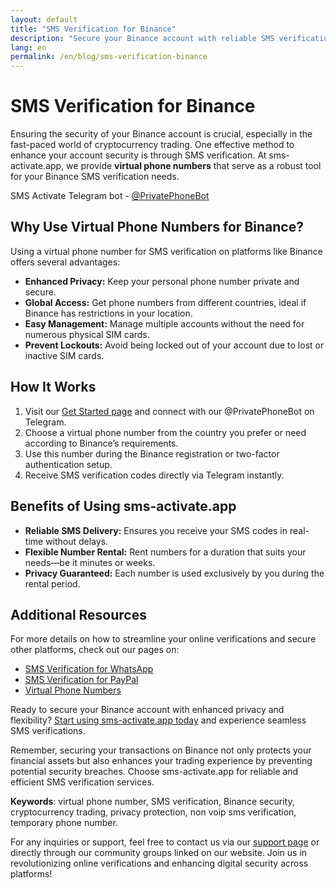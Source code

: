 ```yaml
---
layout: default
title: "SMS Verification for Binance"
description: "Secure your Binance account with reliable SMS verification using virtual phone numbers."
lang: en
permalink: /en/blog/sms-verification-binance
---
```


# SMS Verification for Binance

Ensuring the security of your Binance account is crucial, especially in the fast-paced world of cryptocurrency trading. One effective method to enhance your account security is through SMS verification. At sms-activate.app, we provide **virtual phone numbers** that serve as a robust tool for your Binance SMS verification needs.

SMS Activate Telegram bot - [@PrivatePhoneBot](https://t.me/PrivatePhoneBot)

## Why Use Virtual Phone Numbers for Binance?

Using a virtual phone number for SMS verification on platforms like Binance offers several advantages:

- **Enhanced Privacy:** Keep your personal phone number private and secure.
- **Global Access:** Get phone numbers from different countries, ideal if Binance has restrictions in your location.
- **Easy Management:** Manage multiple accounts without the need for numerous physical SIM cards.
- **Prevent Lockouts:** Avoid being locked out of your account due to lost or inactive SIM cards.

## How It Works

1. Visit our [Get Started page](/get-started) and connect with our @PrivatePhoneBot on Telegram.
2. Choose a virtual phone number from the country you prefer or need according to Binance’s requirements.
3. Use this number during the Binance registration or two-factor authentication setup.
4. Receive SMS verification codes directly via Telegram instantly.

## Benefits of Using sms-activate.app

- **Reliable SMS Delivery:** Ensures you receive your SMS codes in real-time without delays.
- **Flexible Number Rental:** Rent numbers for a duration that suits your needs—be it minutes or weeks.
- **Privacy Guaranteed:** Each number is used exclusively by you during the rental period.

## Additional Resources

For more details on how to streamline your online verifications and secure other platforms, check out our pages on:
- [SMS Verification for WhatsApp](/en/blog/sms-verification-whatsapp)
- [SMS Verification for PayPal](/en/blog/sms-verification-paypal)
- [Virtual Phone Numbers](/virtual-phone-numbers)

Ready to secure your Binance account with enhanced privacy and flexibility? [Start using sms-activate.app today](/get-started) and experience seamless SMS verifications.

Remember, securing your transactions on Binance not only protects your financial assets but also enhances your trading experience by preventing potential security breaches. Choose sms-activate.app for reliable and efficient SMS verification services.

**Keywords**: virtual phone number, SMS verification, Binance security, cryptocurrency trading, privacy protection, non voip sms verification, temporary phone number.

For any inquiries or support, feel free to contact us via our [support page](/support) or directly through our community groups linked on our website. Join us in revolutionizing online verifications and enhancing digital security across platforms!

